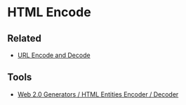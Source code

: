 # HTML Encode

## Related

- [URL Encode and Decode](/url/encode.md)

## Tools

- [Web 2.0 Generators / HTML Entities Encoder / Decoder](https://web2generators.com/html-based-tools/online-html-entities-encoder-and-decoder)

<!--
https://magictool.ai/tool/html-decoder-encoder
https://emn178.github.io/online-tools/html_decode.html
-->

